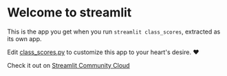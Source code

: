 # Welcome to streamlit

This is the app you get when you run `streamlit class_scores`, extracted as its own app.

Edit [class_scores.py](./class_scores.py) to customize this app to your heart's desire. ❤️

Check it out on [Streamlit Community Cloud](https://st-hello-app.streamlit.app/)

